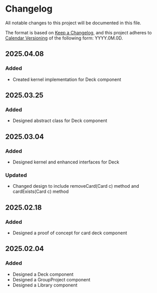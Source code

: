 # Changelog

All notable changes to this project will be documented in this file.

The format is based on [Keep a Changelog](https://keepachangelog.com/en/1.1.0/),
and this project adheres to [Calendar Versioning](https://calver.org/) of
the following form: YYYY.0M.0D.

## 2025.04.08

### Added

- Created kernel implementation for Deck component

## 2025.03.25

### Added

- Designed abstract class for Deck component

## 2025.03.04

### Added

- Designed kernel and enhanced interfaces for Deck

### Updated

- Changed design to include removeCard(Card c) method and cardExists(Card c) method

## 2025.02.18

### Added

- Designed a proof of concept for card deck component

## 2025.02.04

### Added

- Designed a Deck component
- Designed a GroupProject component
- Designed a Library component